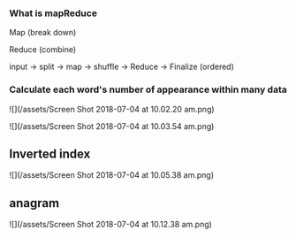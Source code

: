 ### What is mapReduce

Map \(break down\)

Reduce \(combine\)

input -&gt; split -&gt; map -&gt; shuffle -&gt; Reduce -&gt; Finalize \(ordered\)

### Calculate each word's number of appearance within many data

![](/assets/Screen Shot 2018-07-04 at 10.02.20 am.png)

![](/assets/Screen Shot 2018-07-04 at 10.03.54 am.png)

## Inverted index

![](/assets/Screen Shot 2018-07-04 at 10.05.38 am.png)

## anagram

![](/assets/Screen Shot 2018-07-04 at 10.12.38 am.png)

